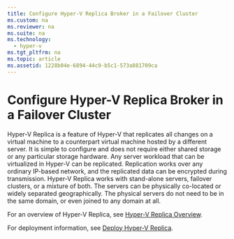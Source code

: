 ```yaml
---
title: Configure Hyper-V Replica Broker in a Failover Cluster
ms.custom: na
ms.reviewer: na
ms.suite: na
ms.technology: 
  - hyper-v
ms.tgt_pltfrm: na
ms.topic: article
ms.assetid: 1228b04e-6894-44c9-b5c1-573a881709ca
---
```

# Configure Hyper-V Replica Broker in a Failover Cluster
Hyper\-V Replica is a feature of Hyper\-V that replicates all changes on a virtual machine to a counterpart virtual machine hosted by a different server. It is simple to configure and does not require either shared storage or any particular storage hardware. Any server workload that can be virtualized in Hyper\-V can be replicated. Replication works over any ordinary IP\-based network, and the replicated data can be encrypted during transmission. Hyper\-V Replica works with stand\-alone servers, failover clusters, or a mixture of both. The servers can be physically co\-located or widely separated geographically. The physical servers do not need to be in the same domain, or even joined to any domain at all.  
  
For an overview of Hyper\-V Replica, see [Hyper\-V Replica Overview](http://technet.microsoft.com/library/jj134172.aspx).  
  
For deployment information, see [Deploy Hyper\-V Replica](http://technet.microsoft.com/library/jj134207.aspx).  
  
